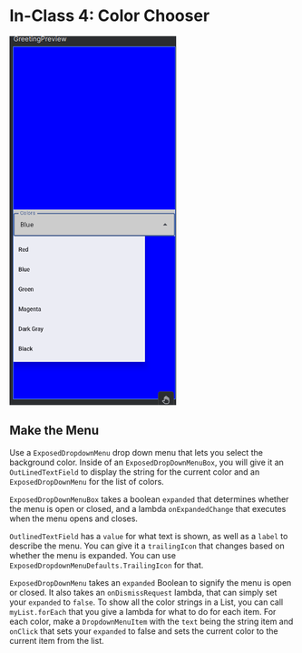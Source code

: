 # In-Class 4: Color Chooser

![Screenshot](screenshot.png)
## Make the Menu
Use a `ExposedDropdownMenu` drop down menu that lets you select the background color. Inside of an `ExposedDropDownMenuBox`, you will give it an `OutLinedTextField` to display the string for the current color and an `ExposedDropDownMenu` for the list of colors.

`ExposedDropDownMenuBox` takes a boolean `expanded` that determines whether the menu is open or 
closed, and a lambda `onExpandedChange` that executes when the menu opens and closes.

`OutlinedTextField` has a `value` for what text is shown, as well as a `label` to describe the 
menu. You can give it a `trailingIcon` that changes based on whether the menu is expanded. You 
can use `ExposedDropdownMenuDefaults.TrailingIcon` for that.

`ExposedDropDownMenu` takes an `expanded` Boolean to signify the menu is open or closed. It also 
takes an `onDismissRequest` lambda, that can simply set your `expanded` to `false`. To show all 
the color strings in a List, you can call `myList.forEach` that you give a lambda for what to do 
for each item. For each color, make a `DropdownMenuItem` with the `text` being the string item and 
`onClick` that sets your `expanded` to false and sets the current color to the current item from 
the list.
